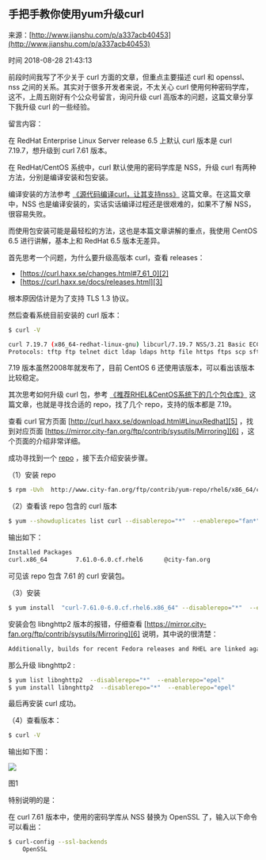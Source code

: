 ## 手把手教你使用yum升级curl

来源：[http://www.jianshu.com/p/a337acb40453](http://www.jianshu.com/p/a337acb40453)

时间 2018-08-28 21:43:13

 
前段时间我写了不少关于 curl 方面的文章，但重点主要描述 curl 和 openssl、nss 之间的关系。其实对于很多开发者来说，不太关心 curl 使用何种密码学库，这不，上周五刚好有个公众号留言，询问升级 curl 高版本的问题，这篇文章分享下我升级 curl 的一些经验。
 
留言内容：
 
在 RedHat Enterprise Linux Server release 6.5 上默认 curl 版本是 curl 7.19.7，想升级到 curl 7.61 版本。
 
在 RedHat/CentOS 系统中，curl 默认使用的密码学库是 NSS，升级 curl 有两种方法，分别是编译安装和包安装。
 
编译安装的方法参考 [《源代码编译curl，让其支持nss》][1] 这篇文章。在这篇文章中，NSS 也是编译安装的，实话实话编译过程还是很艰难的，如果不了解 NSS，很容易失败。
 
而使用包安装可能是最轻松的方法，这也是本篇文章讲解的重点，我使用 CentOS 6.5 进行讲解，基本上和 RedHat 6.5 版本无差异。
 
首先思考一个问题，为什么要升级高版本 curl，查看 releases：

 
* [https://curl.haxx.se/changes.html#7_61_0][2]  
* [https://curl.haxx.se/docs/releases.html][3]  
 
 
根本原因估计是为了支持 TLS 1.3 协议。
 
然后查看系统目前安装的 curl 版本：

```sh
$ curl -V

curl 7.19.7 (x86_64-redhat-linux-gnu) libcurl/7.19.7 NSS/3.21 Basic ECC zlib/1.2.3 libidn/1.18 libssh2/1.4.2
Protocols: tftp ftp telnet dict ldap ldaps http file https ftps scp sftp
```
 
7.19 版本虽然2008年就发布了，目前 CentOS 6 还使用该版本，可以看出该版本比较稳定。
 
其次思考如何升级 curl 包，参考 [《推荐RHEL&CentOS系统下的几个包仓库》][4] 这篇文章，也就是寻找合适的 repo，找了几个 repo，支持的版本都是 7.19。
 
查看 curl 官方页面 [http://curl.haxx.se/download.html#LinuxRedhat][5] ，找到对应页面 [https://mirror.city-fan.org/ftp/contrib/sysutils/Mirroring][6] ，这个页面的介绍非常详细。
 
成功寻找到一个 [repo][7] ，接下去介绍安装步骤。
 
（1）安装 repo

```sh
$ rpm -Uvh  http://www.city-fan.org/ftp/contrib/yum-repo/rhel6/x86_64/city-fan.org-release-2-1.rhel6.noarch.rpm
```
 
（2）查看该 repo 包含的 curl 版本

```sh
$ yum --showduplicates list curl --disablerepo="*"  --enablerepo="fan*"
```
 
输出如下：

```sh
Installed Packages
curl.x86_64        7.61.0-6.0.cf.rhel6      @city-fan.org
```
 
可见该 repo 包含 7.61 的 curl 安装包。
 
（3）安装

```sh
$ yum install  "curl-7.61.0-6.0.cf.rhel6.x86_64" --disablerepo="*"  --enablerepo="city*"
```
 
安装会包 libnghttp2 版本的报错，仔细查看 [https://mirror.city-fan.org/ftp/contrib/sysutils/Mirroring][6] 说明，其中说的很清楚：

```sh
Additionally, builds for recent Fedora releases and RHEL are linked against libnghttp2. This library is included in Fedora and can be obtained from the EPEL Repository for RHEL.


```
 
那么升级 libnghttp2 :

```sh
$ yum list libnghttp2  --disablerepo="*"  --enablerepo="epel"  
$ yum install libnghttp2  --disablerepo="*"  --enablerepo="epel"
```
 
最后再安装 curl 成功。
 
（4）查看版本：

```sh
$ curl -V
```
 
输出如下图：

![][0]

 
图1

 
特别说明的是：
 
在 curl 7.61 版本中，使用的密码学库从 NSS 替换为 OpenSSL 了，输入以下命令可以看出：

```sh
$ curl-config --ssl-backends
    OpenSSL
```


[1]: https://mp.weixin.qq.com/s/c-wVO6dwPpAAWRQhuCdDyA
[2]: https://curl.haxx.se/changes.html#7_61_0
[3]: https://curl.haxx.se/docs/releases.html
[4]: https://mp.weixin.qq.com/s/CJsA1LqSqYZBOlZHd5QEbw
[5]: http://curl.haxx.se/download.html#LinuxRedhat
[6]: https://mirror.city-fan.org/ftp/contrib/sysutils/Mirroring
[7]: https://mirror.city-fan.org/ftp/contrib/
[8]: https://mirror.city-fan.org/ftp/contrib/sysutils/Mirroring
[0]: https://img2.tuicool.com/jMNr2i3.png